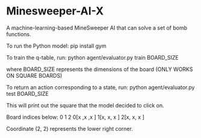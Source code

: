 # Minesweeper-AI-X
A machine-learning-based MineSweeper AI that can solve a set of bomb functions.

To run the Python model:
pip install gym

To train the q-table, run:
python agent/evaluator.py train BOARD_SIZE

where BOARD_SIZE represents the dimensions of the board (ONLY WORKS ON SQUARE BOARDS)

To return an action corresponding to a state, run:
python agent/evaluator.py test BOARD_SIZE

This will print out the square that the model decided to click on.

Board indices below:
  0  1   2
0[x ,x ,x ]
1[x, x, x ]
2[x, x, x ]

Coordinate (2, 2) represents the lower right corner.
